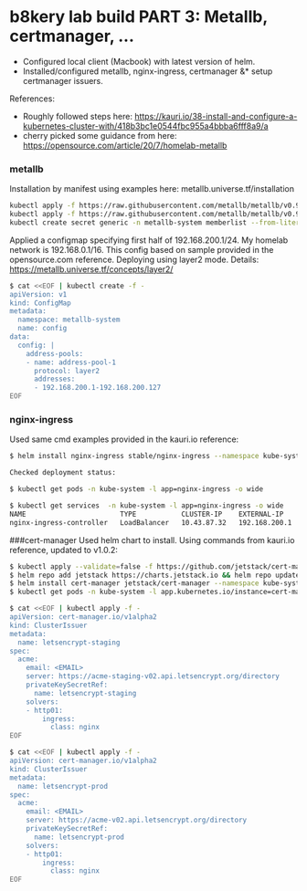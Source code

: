 # b8kery lab build PART 3: Metallb, certmanager, ...

* Configured local client (Macbook) with latest version of helm.  
* Installed/configured metallb, nginx-ingress, certmanager &* setup certmanager issuers.

References:
* Roughly followed steps here: https://kauri.io/38-install-and-configure-a-kubernetes-cluster-with/418b3bc1e0544fbc955a4bbba6fff8a9/a
* cherry picked some guidance from here: https://opensource.com/article/20/7/homelab-metallb

### metallb
Installation by manifest using examples here: metallb.universe.tf/installation

```bash
kubectl apply -f https://raw.githubusercontent.com/metallb/metallb/v0.9.3/manifests/namespace.yaml
kubectl apply -f https://raw.githubusercontent.com/metallb/metallb/v0.9.3/manifests/metallb.yaml
kubectl create secret generic -n metallb-system memberlist --from-literal=secretkey="$(openssl rand -base64 128)"
```

Applied a configmap specifying first half of 192.168.200.1/24. My homelab network is 192.168.0.1/16. This config based on sample provided in the opensource.com reference. Deploying using layer2 mode. Details: https://metallb.universe.tf/concepts/layer2/

```bash
$ cat <<EOF | kubectl create -f -
apiVersion: v1
kind: ConfigMap
metadata:
  namespace: metallb-system
  name: config
data:
  config: |
    address-pools:
    - name: address-pool-1
      protocol: layer2
      addresses:
      - 192.168.200.1-192.168.200.127
EOF
```

### nginx-ingress
Used same cmd examples provided in the kauri.io reference:

```bash
$ helm install nginx-ingress stable/nginx-ingress --namespace kube-system --set defaultBackend.enabled=false

Checked deployment status:

$ kubectl get pods -n kube-system -l app=nginx-ingress -o wide

$ kubectl get services  -n kube-system -l app=nginx-ingress -o wide
NAME                       TYPE           CLUSTER-IP    EXTERNAL-IP     PORT(S)                      AGE
nginx-ingress-controller   LoadBalancer   10.43.87.32   192.168.200.1   80:30351/TCP,443:30783/TCP   58s
```

###cert-manager
Used helm chart to install. Using commands from kauri.io reference, updated to v1.0.2:

```bash
$ kubectl apply --validate=false -f https://github.com/jetstack/cert-manager/releases/download/v1.0.2/cert-manager.crds.yaml
$ helm repo add jetstack https://charts.jetstack.io && helm repo update
$ helm install cert-manager jetstack/cert-manager --namespace kube-system  --version v1.0.2
$ kubectl get pods -n kube-system -l app.kubernetes.io/instance=cert-manager -o wide

$ cat <<EOF | kubectl apply -f -
apiVersion: cert-manager.io/v1alpha2
kind: ClusterIssuer
metadata:
  name: letsencrypt-staging
spec:
  acme:
    email: <EMAIL>
    server: https://acme-staging-v02.api.letsencrypt.org/directory
    privateKeySecretRef:
      name: letsencrypt-staging
    solvers:
    - http01:
        ingress:
          class: nginx
EOF

$ cat <<EOF | kubectl apply -f -
apiVersion: cert-manager.io/v1alpha2
kind: ClusterIssuer
metadata:
  name: letsencrypt-prod
spec:
  acme:
    email: <EMAIL>
    server: https://acme-v02.api.letsencrypt.org/directory
    privateKeySecretRef:
      name: letsencrypt-prod
    solvers:
    - http01:
        ingress:
          class: nginx
EOF
```
